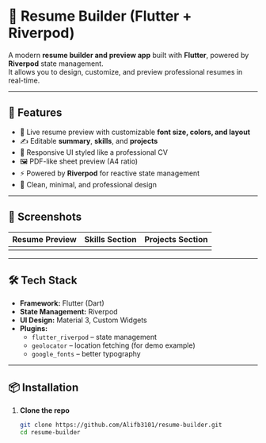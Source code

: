 # 📄 Resume Builder (Flutter + Riverpod)

A modern **resume builder and preview app** built with **Flutter**, powered by **Riverpod** state management.  
It allows you to design, customize, and preview professional resumes in real-time.

---

## 🚀 Features
- 🎨 Live resume preview with customizable **font size, colors, and layout**
- ✍️ Editable **summary**, **skills**, and **projects**
- 📱 Responsive UI styled like a professional CV
- 🖼️ PDF-like sheet preview (A4 ratio)
- ⚡ Powered by **Riverpod** for reactive state management
- 🌙 Clean, minimal, and professional design

---

## 📸 Screenshots

| Resume Preview | Skills Section | Projects Section |
|---------------|----------------|------------------|
| |

---

## 🛠️ Tech Stack
- **Framework:** Flutter (Dart)
- **State Management:** Riverpod
- **UI Design:** Material 3, Custom Widgets
- **Plugins:**
    - `flutter_riverpod` – state management
    - `geolocator` – location fetching (for demo example)
    - `google_fonts` – better typography

---

## 📦 Installation

1. **Clone the repo**
   ```bash
   git clone https://github.com/Alifb3101/resume-builder.git
   cd resume-builder
